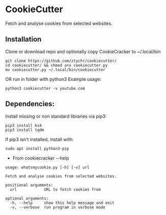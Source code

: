 # CookieCutter
Fetch and analyse cookies from selected websites.

## Installation

Clone or download repo and optionally copy CookieCracker to ~/.local/bin
```
git clone https://github.com/ztychr/cookiecutter/
cd cookiecutter/ && chmod a+x cookiecutter.py
mv cookiecutter.py ~/.local/bin/cookiecutter
```

OR run in folder with python3
Example usage:
```
python3 cookiecutter -v youtube.com
```


## Dependencies:
Install missing or non standard libraries via pip3:
```
pip3 install bs4
pip3 install tqdm
```

If pip3 isn't installed, install with:
```
sudo apt install python3-pip
```

- From cookiecracker --help
```
usage: whatsmycookie.py [-h] [-v] url

Fetch and analyse cookies from selected websites.

positional arguments:
  url            URL to fetch cookies from

optional arguments:
  -h, --help     show this help message and exit
  -v, --verbose  run program in verbose mode
```
